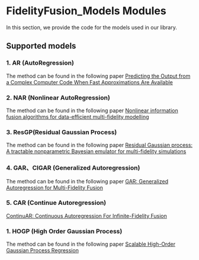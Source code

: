 # FidelityFusion_Models Modules
In this section, we provide the code for the models used in our library.

## Supported models
### 1. AR (AutoRegression)
The method can be found in the following paper
[Predicting the Output from a Complex Computer Code When Fast Approximations Are Available](https://www.jstor.org/stable/2673557)
### 2. NAR (Nonlinear AutoRegression)
The method can be found in the following paper
[Nonlinear information fusion algorithms for data-efficient multi-fidelity modelling](https://royalsocietypublishing.org/doi/10.1098/rspa.2016.0751)
### 3. ResGP(Residual Gaussian Process)
The method can be found in the following paper
[Residual Gaussian process: A tractable nonparametric Bayesian emulator for multi-fidelity simulations](https://www.sciencedirect.com/science/article/abs/pii/S0307904X21001724)
### 4. GAR、CIGAR (Generalized Autoregression) 
The method can be found in the following paper
[GAR: Generalized Autoregression for Multi-Fidelity Fusion](https://proceedings.neurips.cc/paper_files/paper/2022/file/37e9e62294ff6607f6f7c170cc993f2c-Paper-Conference.pdf)

### 5. CAR (Continue Autoregression)
[ContinuAR: Continuous Autoregression For Infinite-Fidelity Fusion](https://openreview.net/pdf?id=wpfsnu5syT)

### 1. HOGP (High Order Gaussian Process)
The method can be found in the following paper
[Scalable High-Order Gaussian Process Regression](https://proceedings.mlr.press/v89/zhe19a.html)
